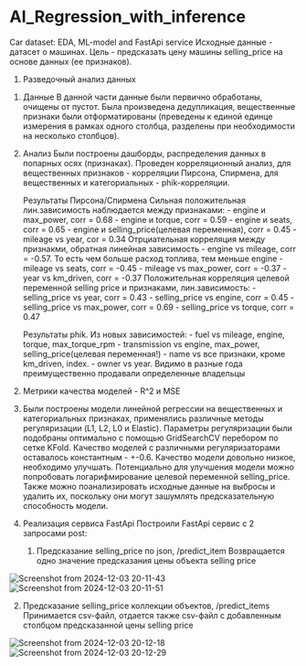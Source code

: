 # AI_Regression_with_inference
Car dataset: EDA, ML-model and FastApi service
Исходные данные - датасет о машинах. Цель - предсказать цену машины selling_price на основе данных (ее признаков).

1. Разведочный анализ данных
1) Данные
   В данной части данные были первично обработаны, очищены от пустот. Была произведена дедупликация, вещественные признаки были отформатированы (преведены к единой единце измерения в рамках одного столбца, разделены при необходимости на несколько столбцов). 
2) Анализ
   Были построены дашборды, распределения данных в попарных осях (признаках). Проведен корреляционный анализ, для вещественных признаков - корреляции Пирсона, Спирмена, для вещественных и категориальных - phik-корреляции.
   
   Результаты Пирсона/Спирмена
   Сильная положительная лин.зависимость наблюдается между признаками: - engine и max_power, corr = 0.68 - engine и torque, corr = 0.59 - engine и seats, corr = 0.65 - engine и selling_price(целевая переменная), corr = 0.45 - mileage vs year, cor = 0.34 Отрциательная корреляция между признакми, обратная линейная зависимость - engine vs mileage, corr = -0.57. То есть чем больше расход топлива, тем меньше engine - mileage vs seats, corr = -0.45 - mileage vs max_power, corr = -0.37 - year vs km_driven, corr = -0.37 Положительная корреляция целевой переменной selling price и признаками, лин.зависимость: - selling_price vs year, corr = 0.43 - selling_price vs engine, corr = 0.45 - selling_price vs max_power, corr = 0.69 - selling_price vs torque, corr = 0.47
   
   Результаты phik.
   Из новых зависимостей: - fuel vs mileage, engine, torque, max_torque_rpm - transmission vs engine, max_power, selling_price(целевая переменная!) - name vs все признаки, кроме km_driven, index. - owner vs year. Видимо в разные года преимущественно продавали определенные владельцы

2. Метрики качества моделей - R^2 и MSE

3. Были построены модели линейной регрессии на вещественных и категориальных признаках, применялись различные методы регуляризации (L1, L2, L0 и Elastic). Параметры регуляризации были подобраны оптимально с помощью GridSearchCV перебором по сетке KFold. Качество моделей с различными регуляризаторами оставалось константным - +-0.6. Качество модели довольно низкое, необходимо улучшать. Потенциально для улучшения модели можно попробовать логарифмирование целевой переменной  selling_price. Также можно поанализировать исходные данные на выбросы и удалить их, поскольку они могут зашумлять предсказательную способность модели.

4. Реализация сервиса FastApi
   Построили FastApi сервис с 2 запросами post:
   1) Предсказание selling_price по json, /predict_item
    Возвращается одно значение предсказания цены объекта selling price

![Screenshot from 2024-12-03 20-11-43](https://github.com/user-attachments/assets/1ddcfe72-5cde-48b7-8d7e-54c8e500c3b1)
![Screenshot from 2024-12-03 20-11-51](https://github.com/user-attachments/assets/e1927015-b09c-419c-94ed-bbf3dbe2baa9)

   2) Предсказание selling_price коллекции объектов, /predict_items
      Принимается csv-файл, отдается также csv-файл с добавленным столбцом предсказанной цены selling price
      
![Screenshot from 2024-12-03 20-12-18](https://github.com/user-attachments/assets/77b01f89-ac31-4f42-ba1e-88327b13a17b)
![Screenshot from 2024-12-03 20-12-29](https://github.com/user-attachments/assets/8803742e-5348-44c4-864e-af1af44d5e6e)
      
